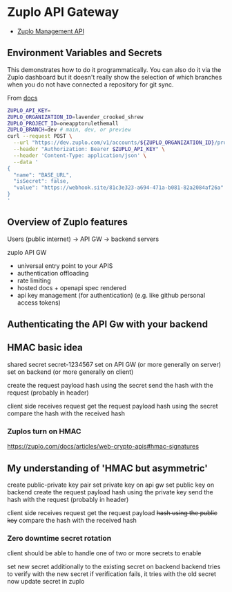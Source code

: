 # Zuplo API Gateway

- [Zuplo Management API](https://dev.zuplo.com/docs/routes)

## Environment Variables and Secrets

This demonstrates how to do it programmatically. You can also do it via the Zuplo dashboard but it doesn't really show the selection of which branches when you do not have connected a repository for git sync.

From [docs](https://dev.zuplo.com/docs/routes#creates-a-variable)

```sh
ZUPLO_API_KEY=
ZUPLO_ORGANIZATION_ID=lavender_crooked_shrew
ZUPLO_PROJECT_ID=oneapptorulethemall
ZUPLO_BRANCH=dev # main, dev, or preview
curl --request POST \
  --url "https://dev.zuplo.com/v1/accounts/${ZUPLO_ORGANIZATION_ID}/projects/${ZUPLO_PROJECT_ID}/branches/${ZUPLO_BRANCH}/variables" \
  --header "Authorization: Bearer $ZUPLO_API_KEY" \
  --header 'Content-Type: application/json' \
  --data '
{
  "name": "BASE_URL",
  "isSecret": false,
  "value": "https://webhook.site/81c3e323-a694-471a-b081-82a2084af26a"
}
'
```

## Overview of Zuplo features

Users (public internet) -> API GW -> backend servers

zuplo API GW

- universal entry point to your APIS
- authentication offloading
- rate limiting
- hosted docs + openapi spec rendered
- api key management (for authentication) (e.g. like github personal access tokens)

## Authenticating the API Gw with your backend

## HMAC basic idea

shared secret secret-1234567
set on API GW (or more generally on server)
set on backend (or more generally on client)

create the request payload
hash using the secret
send the hash with the request (probably in header)

client side receives request
get the request payload
hash using the secret
compare the hash with the received hash

### Zuplos turn on HMAC

<https://zuplo.com/docs/articles/web-crypto-apis#hmac-signatures>

## My understanding of 'HMAC but asymmetric'

create public-private key pair
set private key on api gw
set public key on backend
create the request payload
hash using the private key
send the hash with the request (probably in header)

client side receives request
get the request payload
~~hash using the public key~~
compare the hash with the received hash

### Zero downtime secret rotation

client should be able to handle one of two or more secrets to enable

set new secret additionally to the existing secret on backend
backend tries to verify with the new secret
if verification fails, it tries with the old secret
now update secret in zuplo
